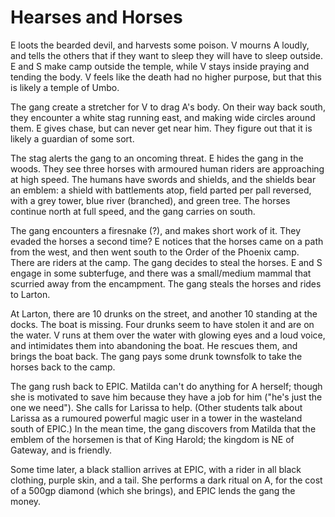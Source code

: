 # Hearses and Horses

E loots the bearded devil, and harvests some poison.
V mourns A loudly, and tells the others that if they want to sleep they will have to sleep outside.
E and S make camp outside the temple,
while V stays inside praying and tending the body.
V feels like the death had no higher purpose, but that this is likely a temple of Umbo.

The gang create a stretcher for V to drag A's body.
On their way back south,
they encounter a white stag running east, and making wide circles around them.
E gives chase, but can never get near him.
They figure out that it is likely a guardian of some sort.

The stag alerts the gang to an oncoming threat.
E hides the gang in the woods.
They see three horses with armoured human riders are approaching at high speed.
The humans have swords and shields, and the shields bear an emblem:
a shield with battlements atop,
field parted per pall reversed,
with a grey tower, blue river (branched), and green tree.
The horses continue north at full speed, and the gang carries on south.

The gang encounters a firesnake (?), and makes short work of it.
They evaded the horses a second time?
E notices that the horses came on a path from the west, and then went south to the Order of the Phoenix camp.
There are riders at the camp.
The gang decides to steal the horses.
E and S engage in some subterfuge, 
and there was a small/medium mammal that scurried away from the encampment.
The gang steals the horses and rides to Larton.

At Larton, there are 10 drunks on the street, and another 10 standing at the docks.
The boat is missing.
Four drunks seem to have stolen it and are on the water.
V runs at them over the water with glowing eyes and a loud voice,
and intimidates them into abandoning the boat.
He rescues them, and brings the boat back.
The gang pays some drunk townsfolk to take the horses back to the camp.

The gang rush back to EPIC.
Matilda can't do anything for A herself; though she is motivated to save him because they have a job for him
("he's just the one we need").
She calls for Larissa to help.
(Other students talk about Larissa as a rumoured powerful magic user 
in a tower in the wasteland south of EPIC.)
In the mean time, 
the gang discovers from Matilda that the emblem of the horsemen is that of King Harold;
the kingdom is NE of Gateway, and is friendly.

Some time later, a black stallion arrives at EPIC, with a rider in all black clothing,
purple skin, and a tail.
She performs a dark ritual on A, for the cost of a 500gp diamond (which she brings),
and EPIC lends the gang the money.
